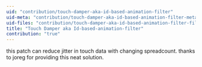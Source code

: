 ```yaml
---
uid: "contribution/touch-damper-aka-id-based-animation-filter"
uid-meta: "contribution/touch-damper-aka-id-based-animation-filter-meta"
uid-files: "contribution/touch-damper-aka-id-based-animation-filter-files"
title: "Touch Damper aka Id-based-animation-filter"
contribution: "true"
---
```


this patch can reduce jitter in touch data with changing spreadcount. thanks to joreg for providing this neat solution.